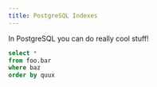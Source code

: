 ```yaml
---
title: PostgreSQL Indexes
---
```


In PostgreSQL you can do really cool stuff!

```sql
select *
from foo.bar
where baz
order by quux
```
